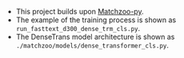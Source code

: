 - This project builds upon [Matchzoo-py](https://github.com/NTMC-Community/MatchZoo-py).
- The example of the training process is shown as `run_fasttext_d300_dense_trm_cls.py`.
- The DenseTrans model architecture is shown as `./matchzoo/models/dense_transformer_cls.py`.
